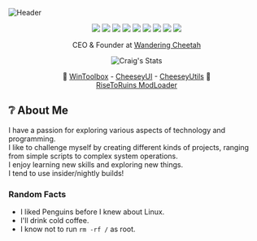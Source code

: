 ![Header](https://raw.githubusercontent.com/CraigCraig/CraigCraig/main/github-header-image.png)


<div align="center">

![](https://img.shields.io/badge/Windows-informational?style=flat&logo=windows&logoColor=white&color=2571ff)
![](https://img.shields.io/badge/Debian-informational?style=flat&logo=debian&logoColor=white&color=2571ff)
![](https://img.shields.io/badge/Alpine-informational?style=flat&logo=alpine-linux&logoColor=white&color=2571ff)
![](https://img.shields.io/badge/C-informational?style=flat&logo=c&logoColor=white&color=2571ff)
![](https://img.shields.io/badge/C++-informational?style=flat&logo=cplusplus&logoColor=white&color=2571ff)
![](https://img.shields.io/badge/CSharp-informational?style=flat&logo=c-sharp&logoColor=white&color=2571ff)
![](https://img.shields.io/badge/VisualStudio-informational?style=flat&logo=visualstudio&logoColor=white&color=2571ff)
![](https://img.shields.io/badge/VisualStudio%20Code-informational?style=flat&logo=visualstudiocode&logoColor=white&color=2571ff)
![](https://img.shields.io/badge/CoPilot-informational?style=flat&logo=github&logoColor=white&color=2571ff)

CEO & Founder at <a href="https://wanderingcheetah.com">Wandering Cheetah</a>

![Craig's Stats](https://github-readme-stats.vercel.app/api?username=CraigCraig&theme=transparent&show_icons=true&show_owner=false)

🚧
[WinToolbox](http://github.com/CraigCraig/WinToolbox) - 
[CheeseyUI](http://github.com/CraigCraig/CheeseyUI) - 
[CheeseyUtils](http://github.com/CraigCraig/CheeseyUtils)
🚧
<br>
[RiseToRuins ModLoader](http://github.com/CraigCraig/RiseToRuinsModLoader)

</div>

## ❔ About Me

I have a passion for exploring various aspects of technology and programming.<br>
I like to challenge myself by creating different kinds of projects, ranging from simple scripts to complex system operations.<br>
I enjoy learning new skills and exploring new things.<br>
I tend to use insider/nightly builds!

### Random Facts
- I liked Penguins before I knew about Linux.<br>
- I'll drink cold coffee.<br>
- I know not to run `rm -rf /` as root.

